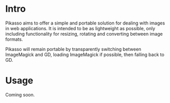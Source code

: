 # Intro

Pikasso aims to offer a simple and portable solution for dealing with
images in web applications. It is intended to be as lightweight as
possible, only including functionality for resizing, rotating and
converting between image formats.

Pikasso will remain portable by transparently switching between
ImageMagick and GD, loading ImageMagick if possible, then falling back
to GD.

# Usage

Coming soon.
